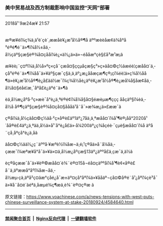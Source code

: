 ### 美中贸易战及西方制裁影响中国监控“天网”部署
------------------------

<div class="published">
 <span class="date" title="ä¸­å½æ¶é´">
  <time datetime="2018-09-24T21:57:52+08:00">
   2018å¹´9æ24æ¥ 21:57
  </time>
 </span>
</div>
<br/>
<div class="wsw">
 <p>
  æ®æ¥éï¼ç¾ä¸­ä¹é´çè´¸ææåè¥¿æ¹å½å®¶å äººæèèåæ­¢ä¾åºå³é®é¶é¨ä»¶ï¼å½±åä¸­å½çäº§çæ§è®¾å¤çååï¼è¿«ä½¿ä»ä»¬éååæ°çè§£å³æ¹æ¡ã
 </p>
 <p>
  æ¥éè¡¨ç¤ºï¼ä¸­å½å»ºç«çå¨çæå¤§ççµå­çæ§ç³»ç»âå¤©ç½âæéè¦çæåå¤´ä¸­çå³é®é¨ä»¶ï¼åå¯ä»¥äº§çæ¯ç§ä¸ä¸äº¿æ¿ååæçæ¶ç®¡ç­ï¼éè¦ä»ç¾å½åå¶ä»è¥¿æ¹å½å®¶è¿å£ãä½æ¯ï¼ç¾å½åè¿äºè¥¿æ¹å½å®¶è¿æå¼å§åæ­¢åä¸­å½å¤§éåé¦æ¸¯åºå£è¿äºé¨ä»¶ã
 </p>
 <p>
  èä¸­å½æ¿åºå·²ç»æè¯å°è¿ä¸ªé®é¢ï¼å¼å§å¤§éæèµæ¶ççç ååçäº§ï¼èä¸­å½å å®¶çäº§çæ§è®¾å¤çå¤§åååä¹å¨å¯»æ¾æ¿ä»£ææ¯ã
 </p>
 <p>
  ç®åï¼ä¸­å½çâå¤©ç½âå·²ç»å®è£äº1äº¿7åä¸ä¸ªæåå¤´ï¼å¹¶è®¡åå°2020å¹´åå®è£4äº¿ä¸ªãä¸­å½ä»å¹´å°è¿å£ä»·å¼200äº¿ç¾åçé­è·¯çµè§æåå¤´ï¼å äºå¨çå¸åºçå°è¿ä¸åã
 </p>
 <p>
  âå¤©ç½âä½¿ç¨äººå·¥æºè½ï¼åæ¬ä¸é¡¹ç®åä»å¨å¼åä¸­çææ¯ï¼æªæ¥å°å¯ä»¥ä»¤ä¸­å½æ¿åºçæ§13äº¿äººå£ä¸­çæ¯ä¸ä½ã
 </p>
 <p>
  èç®åçææ¯å¯ä»¥è®©æåå¤´è¾¨è®¤15å¬éå¤çäººåï¼å¹¶è¢«å®è£å¨ä¸äºææå°åºï¼åæ¬åä¸­å½æµ·çä¸äºå²ç¤ãæ°çåé¿å¯æ±äº¤çå°åºï¼ä»¥ååäº¬çå¤©å®é¨å¹¿åºï¼çè³å¯ä»¥å¨å¤é´ãéªä¸­åæµé¾ç¶æä¸è¾¨è®¤ç®æ ã
 </p>
</div>

原文链接：https://www.voachinese.com/a/news-tensions-with-west-puts-chinese-surveillance-system-at-stake-20180924/4584640.html


------------------------
#### [禁闻聚合首页](https://github.com/gfw-breaker/banned-news/blob/master/README.md) &nbsp;|&nbsp; [Nginx反向代理](https://github.com/gfw-breaker/open-proxy/blob/master/README.md) &nbsp;|&nbsp;  [一键翻墙软件](https://github.com/gfw-breaker/nogfw/blob/master/README.md)